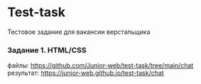 # Test-task

Тестовое задание для вакансии верстальщика

### Задание 1. HTML/CSS

файлы: <https://github.com/Junior-web/test-task/tree/main/chat><br>
результат: <https://junior-web.github.io/test-task/chat>
